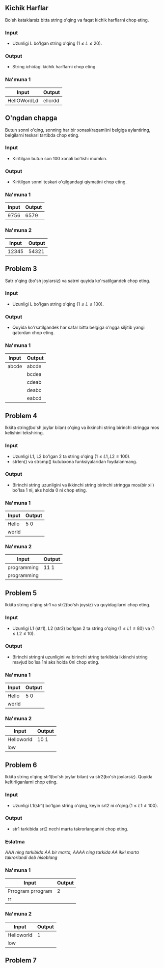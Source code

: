 ## Kichik Harflar
Bo'sh kataklarsiz bitta string o'qing va faqat kichik harflarni chop eting.

### Input
- Uzunligi L bo'lgan string o'qing $(1 \le L \le 20)$.

### Output
- String ichidagi kichik harflarni chop eting.

### Na'muna 1
| Input      | Output |
| ----------- | ----------- |
| HellOWordLd      | ellordd       |

## O'ngdan chapga
Butun sonni o'qing, sonning har bir xonasi(raqami)ni belgiga aylantiring, belgilarni teskari tartibda chop eting.

### Input
- Kiritilgan butun son 100 xonali bo'lishi mumkin.

### Output
- Kiritilgan sonni teskari o'qilgandagi qiymatini chop eting.

### Na'muna 1 
| Input | Output |
| ------| ------ |
| 9756  |  6579  |
### Na'muna 2
| Input | Output |
| ------| ------ |
| 12345 | 54321  |

## Problem 3
Satr o'qing (bo'sh joylarsiz) va satrni quyida ko'rsatilgandek chop eting.

### Input
- Uzunligi L bo'lgan string o'qing $(1 \le L \le 100)$.

### Output 
- Quyida ko'rsatilgandek har safar bitta belgiga o'ngga siljitib yangi qatordan chop eting.

### Na'muna 1 
| Input | Output |
| ------| ------ |
| abcde | abcde |
|       | bcdea |
|       | cdeab |
|       | deabc |
|       | eabcd |

## Problem 4
Ikkita string(bo'sh joylar bilan) o'qing va ikkinchi string birinchi stringga mos kelishini tekshiring.

### Input
- Uzunligi L1, L2 bo'lgan 2 ta string o'qing $(1 \le L1,L2 \le 100)$.
- strlen() va strcmp() kutubxona funksiyalaridan foydalanmang.

### Output 
- Birinchi string uzunligini va ikkinchi string birinchi stringga mos(bir xil) bo'lsa 1 ni, aks holda 0 ni chop eting.

### Na'muna 1 
| Input | Output |
| ------| ------ |
| Hello | 5 0    |
| world |

### Na'muna 2
| Input | Output |
| ------| ------ |
| programming | 11 1 |
| programming |

## Problem 5
Ikkita string o'qing str1 va str2(bo'sh joysiz) va quyidagilarni chop eting.

### Input 
- Uzunligi L1 (str1), L2 (str2) bo'lgan 2 ta string o'qing $(1 \le L1 \le 80)$ va $(1 \le L2 \le 10)$.

### Output 
- Birinchi stringni uzunligini va birinchi string tarkibida ikkinchi string mavjud bo'lsa 1ni aks holda 0ni chop eting.

### Na'muna 1 
| Input | Output |
| ------| ------ |
| Hello | 5 0    |
| world |

### Na'muna 2
| Input | Output |
| ------| ------ |
| Helloworld | 10 1 |
| low |

## Problem 6
Ikkita string o'qing str1(bo'sh joylar bilan) va str2(bo'sh joylarsiz). Quyida keltirilganlarni chop eting.

### Input
- Uzunligi L1(str1) bo'lgan string o'qing, keyin srt2 ni o'qing.$(1 \le L1 \le 100)$.

### Output 
- str1 tarkibida srt2 nechi marta takrorlanganini chop eting. 

### Eslatma
*AAA ning tarkibida AA bir marta, AAAA ning tarkida AA ikki marta takrorlandi deb hisoblang*

### Na'muna 1 
| Input | Output |
| ------| ------ |
| Prrogram prrogram | 2   |
| rr|

### Na'muna 2
| Input | Output |
| ------| ------ |
| Helloworld | 1   |
| low|

## Problem 7


